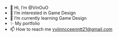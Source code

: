 - 👋 Hi, I’m @VinOuO
- 👀 I’m interested in Game Design
- 🌱 I’m currently learning Game Design
- ✨ My portfolio 
- 📫 How to reach me vviinncceenntt21@gmail.com

<!---
VinOuO/VinOuO is a ✨ special ✨ repository because its `README.md` (this file) appears on your GitHub profile.
You can click the Preview link to take a look at your changes.
--->
